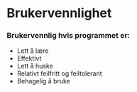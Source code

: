 # Brukervennlighet

### Brukervennlig hvis programmet er:
- Lett å lære
- Effektivt
- Lett å huske
- Relativt feilfritt og feiltolerant
- Behagelig å bruke
